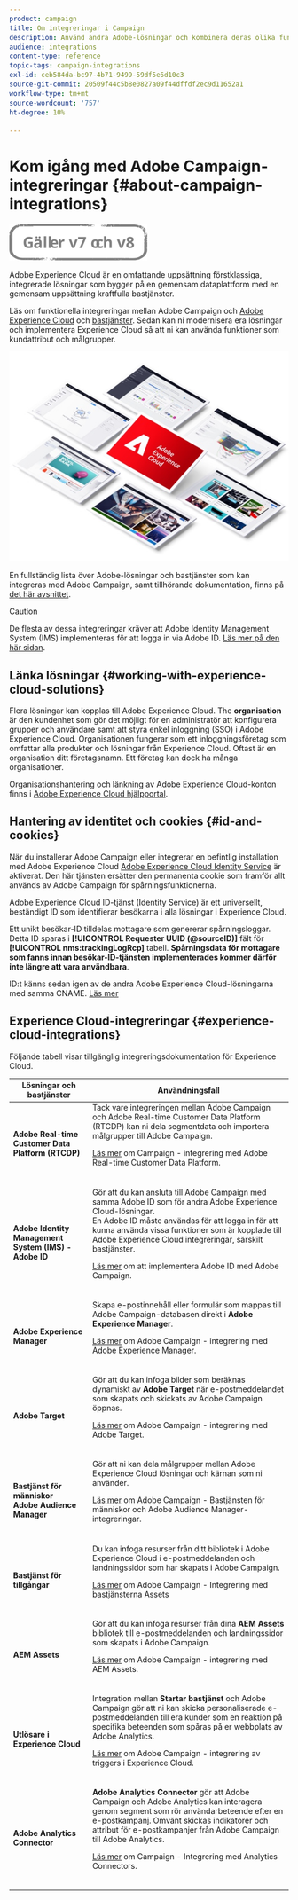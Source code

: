 ```yaml
---
product: campaign
title: Om integreringar i Campaign
description: Använd andra Adobe-lösningar och kombinera deras olika funktioner med Campaign.
audience: integrations
content-type: reference
topic-tags: campaign-integrations
exl-id: ceb584da-bc97-4b71-9499-59df5e6d10c3
source-git-commit: 20509f44c5b8e0827a09f44dffdf2ec9d11652a1
workflow-type: tm+mt
source-wordcount: '757'
ht-degree: 10%

---
```


# Kom igång med Adobe Campaign-integreringar {#about-campaign-integrations}

![](../../assets/common.svg)

Adobe Experience Cloud är en omfattande uppsättning förstklassiga, integrerade lösningar som bygger på en gemensam dataplattform med en gemensam uppsättning kraftfulla bastjänster.

Läs om funktionella integreringar mellan Adobe Campaign och [Adobe Experience Cloud](https://experienceleague.adobe.com/docs/core-services/interface/marketing-cloud-integrations.html) och [bastjänster](https://experienceleague.adobe.com/docs/core-services/interface/about-core-services/core-services.html). Sedan kan ni modernisera era lösningar och implementera Experience Cloud så att ni kan använda funktioner som kundattribut och målgrupper.

![](assets/ExCloud-solutions.png)

En fullständig lista över Adobe-lösningar och bastjänster som kan integreras med Adobe Campaign, samt tillhörande dokumentation, finns på [det här avsnittet](#experience-cloud-integrations).

>[!CAUTION]
>
>De flesta av dessa integreringar kräver att Adobe Identity Management System (IMS) implementeras för att logga in via Adobe ID. [Läs mer på den här sidan](../../integrations/using/about-adobe-id.md).

## Länka lösningar {#working-with-experience-cloud-solutions}

Flera lösningar kan kopplas till Adobe Experience Cloud. The **organisation** är den kundenhet som gör det möjligt för en administratör att konfigurera grupper och användare samt att styra enkel inloggning (SSO) i Adobe Experience Cloud. Organisationen fungerar som ett inloggningsföretag som omfattar alla produkter och lösningar från Experience Cloud. Oftast är en organisation ditt företagsnamn. Ett företag kan dock ha många organisationer.

Organisationshantering och länkning av Adobe Experience Cloud-konton finns i [Adobe Experience Cloud hjälpportal](https://experienceleague.adobe.com/docs/core-services/interface/manage-users-and-products/organizations.html).

## Hantering av identitet och cookies {#id-and-cookies}

När du installerar Adobe Campaign eller integrerar en befintlig installation med Adobe Experience Cloud [Adobe Experience Cloud Identity Service](https://experienceleague.adobe.com/docs/id-service/using/home.html) är aktiverat. Den här tjänsten ersätter den permanenta cookie som framför allt används av Adobe Campaign för spårningsfunktionerna.

Adobe Experience Cloud ID-tjänst (Identity Service) är ett universellt, beständigt ID som identifierar besökarna i alla lösningar i Experience Cloud.

Ett unikt besökar-ID tilldelas mottagare som genererar spårningsloggar. Detta ID sparas i **[!UICONTROL Requester UUID (@sourceID)]** fält för **[!UICONTROL nms:trackingLogRcp]** tabell. **Spårningsdata för mottagare som fanns innan besökar-ID-tjänsten implementerades kommer därför inte längre att vara användbara**.

ID:t känns sedan igen av de andra Adobe Experience Cloud-lösningarna med samma CNAME. [Läs mer](https://experienceleague.adobe.com/docs/id-service/using/reference/analytics-reference/cname.html)

## Experience Cloud-integreringar {#experience-cloud-integrations}

Följande tabell visar tillgänglig integreringsdokumentation för Experience Cloud.

<table> 
 <thead> 
  <tr> 
   <th> Lösningar och bastjänster<br /> </th> 
   <th> Användningsfall<br /> </th> 
  </tr> 
 </thead> 
 <tbody> 
  <tr> 
   <td> <strong>Adobe Real-time Customer Data Platform (RTCDP)</strong><br /> </td> 
   <td> Tack vare integreringen mellan Adobe Campaign och Adobe Real-time Customer Data Platform (RTCDP) kan ni dela segmentdata och importera målgrupper till Adobe Campaign.<br /> <p><a href="../../integrations/using/get-started-sources-destinations.md">Läs mer</a> om Campaign - integrering med Adobe Real-time Customer Data Platform.</p><br /> </td> 
  </tr> 
  <tr> 
   <td> <strong>Adobe Identity Management System (IMS) - Adobe ID</strong><br /> </td> 
   <td> Gör att du kan ansluta till Adobe Campaign med samma Adobe ID som för andra Adobe Experience Cloud-lösningar.<br /> En Adobe ID måste användas för att logga in för att kunna använda vissa funktioner som är kopplade till Adobe Experience Cloud integreringar, särskilt bastjänster.<br /> <p><a href="../../integrations/using/about-adobe-id.md">Läs mer</a> om att implementera Adobe ID med Adobe Campaign.</p><br /> </td> 
  </tr> 
  <tr> 
   <td> <strong>Adobe Experience Manager</strong><br /> </td> 
   <td> Skapa e-postinnehåll eller formulär som mappas till Adobe Campaign-databasen direkt i <strong>Adobe Experience Manager</strong>.<br /> <p><a href="../../integrations/using/about-adobe-experience-manager.md">Läs mer</a> om Adobe Campaign - integrering med Adobe Experience Manager.</p><br /> </td> 
  </tr> 
  <tr> 
   <td> <strong>Adobe Target</strong><br /> </td> 
   <td> Gör att du kan infoga bilder som beräknas dynamiskt av <strong>Adobe Target</strong> när e-postmeddelandet som skapats och skickats av Adobe Campaign öppnas.<br /> <p><a href="../../integrations/using/integrating-with-adobe-target.md">Läs mer</a> om Adobe Campaign - integrering med Adobe Target.</p><br /> </td> 
  </tr> 
  <tr> 
   <td> <strong>Bastjänst för människor</strong><br /> <strong>Adobe Audience Manager</strong><br /> </td> 
   <td> Gör att ni kan dela målgrupper mellan Adobe Experience Cloud lösningar och kärnan som ni använder.<br /> <p><a href="../../integrations/using/sharing-audiences-with-adobe-experience-cloud.md">Läs mer</a> om Adobe Campaign - Bastjänsten för människor och Adobe Audience Manager-integreringar.</p><br /> </td> 
  </tr> 
  <tr> 
   <td> <strong>Bastjänst för tillgångar</strong><br /> </td> 
   <td> Du kan infoga resurser från ditt bibliotek i Adobe Experience Cloud i e-postmeddelanden och landningssidor som har skapats i Adobe Campaign.<br /> <p><a href="../../integrations/using/configuring-access-to-assets.md#integrating-with-experience-cloud-assets">Läs mer</a> om Adobe Campaign - Integrering med bastjänsterna Assets</p><br /> </td> 
  </tr> 
  <tr> 
   <td> <strong>AEM Assets</strong><br /> </td> 
   <td> Gör att du kan infoga resurser från dina <strong>AEM Assets</strong> bibliotek till e-postmeddelanden och landningssidor som skapats i Adobe Campaign.<br /> <p><a href="../../integrations/using/configuring-access-to-assets.md#integrating-with-aem-assets">Läs mer</a> om Adobe Campaign - integrering med AEM Assets.</p><br /> </td> 
  </tr> 
  <tr> 
   <td> <strong>Utlösare i Experience Cloud</strong><br /> </td> 
   <td> Integration mellan <strong>Startar bastjänst</strong> och Adobe Campaign gör att ni kan skicka personaliserade e-postmeddelanden till era kunder som en reaktion på specifika beteenden som spåras på er webbplats av Adobe Analytics.<br /> <p><a href="https://helpx.adobe.com/se/campaign/kb/triggers-and-campaign.html">Läs mer</a> om Adobe Campaign - integrering av triggers i Experience Cloud.</p><br /> </td> 
  </tr> 
  <tr> 
   <td> <strong>Adobe Analytics Connector</strong><br /> </td> 
   <td> <strong>Adobe Analytics Connector</strong> gör att Adobe Campaign och Adobe Analytics kan interagera genom segment som rör användarbeteende efter en e-postkampanj. Omvänt skickas indikatorer och attribut för e-postkampanjer från Adobe Campaign till Adobe Analytics.<br /> <p><a href="../../platform/using/adobe-analytics-connector.md">Läs mer</a> om Campaign - Integrering med Analytics Connectors.</p><br /> </td> 
  </tr> 
 </tbody> 
</table>
